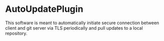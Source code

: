 # AutoUpdatePlugin
This software is meant to automatically initiate secure connection between client and git server via TLS periodically and pull updates to a local repository.
